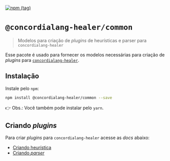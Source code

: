 [![npm (tag)](https://img.shields.io/npm/v/@concordialang-healer/common?color=blue&style=flat-square)](https://www.npmjs.com/package/@concordialang-healer/common)

# `@concordialang-healer/common`

> Modelos para criação de _plugins_ de heurísticas e parser para `concordialang-healer`

Esse pacote é usado para fornecer os modelos necessárias para criação de _plugins_ para [`concordialang-healer`](https://github.com/concordialang/healer#readme).

## Instalação

Instale pelo `npm`:

```bash
npm install @concordialang-healer/common --save
```

👉 Obs.: Você também pode instalar pelo `yarn`.

## Criando _plugins_

Para criar _plugins_ para `concordialang-healer` acesse as _docs_ abaixo:

- [Criando heurística](https://github.com/concordialang/healer#criando-heurísticas)
- [Criando _parser_](https://github.com/concordialang/healer#criando-plugin-parser)
